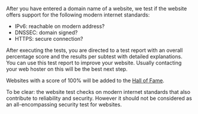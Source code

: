 After you have entered a domain name of a website, we test if the website offers support for the following modern internet standards:
* IPv6: reachable on modern address?
* DNSSEC: domain signed?
* HTTPS: secure connection?

After executing the tests, you are directed to a test report with an overall percentage score and the results per subtest with detailed explanations. You can use this test report to improve your website. Usually contacting your web hoster on this will be the best next step.

Websites with a score of 100% will be added to the [Hall of Fame](/halloffame/). 

To be clear: the website test checks on modern internet standards that also contribute to reliability and security. However it should not be considered as an all-encompassing security test for websites.
